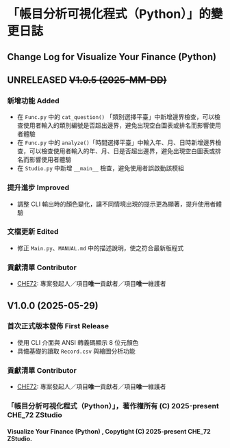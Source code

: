 # 「帳目分析可視化程式（Python）」的變更日誌
## Change Log for Visualize Your Finance (Python)

## UNRELEASED ~~V1.0.5 (2025-MM-DD)~~
### 新增功能 Added
- 在 `Func.py` 中的 `cat_question()` 「類別選擇平臺」中新增邊界檢查，可以檢查使用者輸入的類別編號是否超出邊界，避免出現空白圖表或排名而影響使用者體驗
- 在 `Func.py` 中的 `analyze()`「時間選擇平臺」中輸入年、月、日時新增邊界檢查，可以檢查使用者輸入的年、月、日是否超出邊界，避免出現空白圖表或排名而影響使用者體驗
- 在 `Studio.py` 中新增 `__main__` 檢查，避免使用者誤啟動該模組
### 提升進步 Improved
- 調整 CLI 輸出時的顏色變化，讓不同情境出現的提示更為顯著，提升使用者體驗
### 文檔更新 Edited
- 修正 `Main.py`、`MANUAL.md` 中的描述說明，使之符合最新版程式
### 貢獻清單 Contributor
- [CHE72](https://github.com/CHE72): 專案發起人／項目**唯一**貢獻者／項目**唯一**維護者  

## V1.0.0 (2025-05-29)
### 首次正式版本發佈 First Release
- 使用 CLI 介面與 ANSI 轉義碼顯示 8 位元顏色
- 具備基礎的讀取 `Record.csv` 與繪圖分析功能
### 貢獻清單 Contributor
- [CHE72](https://github.com/CHE72): 專案發起人／項目**唯一**貢獻者／項目**唯一**維護者  

### 「帳目分析可視化程式（Python）」，著作權所有 (C) 2025-present CHE_72 ZStudio
#### Visualize Your Finance (Python) , Copytight (C) 2025-present CHE_72 ZStudio.
